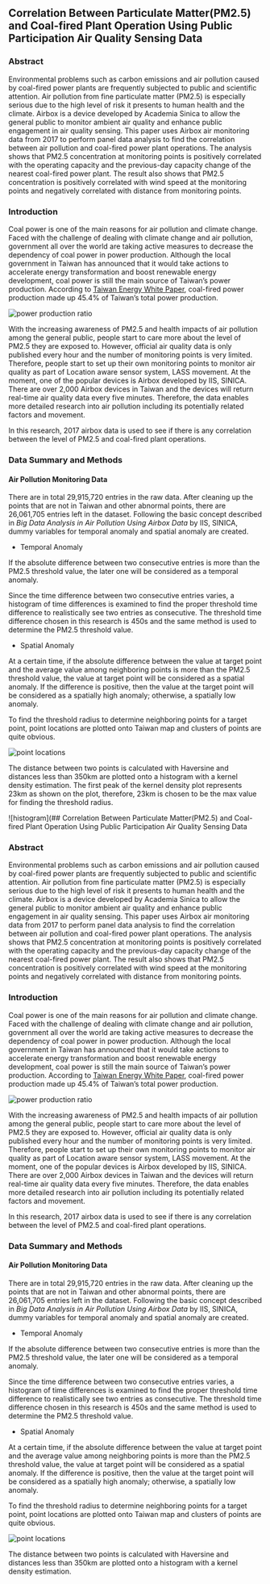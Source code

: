 ## Correlation Between Particulate Matter(PM2.5) and Coal-fired Plant Operation Using Public Participation Air Quality Sensing Data

### Abstract

Environmental problems such as carbon emissions and air pollution caused by coal-fired power plants are frequently subjected to public and scientific attention. Air pollution from fine particulate matter (PM2.5) is especially serious due to the high level of risk it presents to human health and the climate. Airbox is a device developed by Academia Sinica to allow the general public to monitor ambient air quality and enhance public engagement in air quality sensing. This paper uses Airbox air monitoring data from 2017 to perform panel data analysis to find the correlation between air pollution and coal-fired power plant operations. The analysis shows that PM2.5 concentration at monitoring points is positively correlated with the operating capacity and the previous-day capacity change of the nearest coal-fired power plant. The result also shows that PM2.5 concentration is positively correlated with wind speed at the monitoring points and negatively correlated with distance from monitoring points.

### Introduction
Coal power is one of the main reasons for air pollution and climate change. Faced with the challenge of dealing with climate change and air pollution, government all over the world are taking active measures to decrease the dependency of coal power in power production. Although the local government in Taiwan has announced that it would take actions to accelerate energy transformation and boost renewable energy development, coal power is still the main source of Taiwan’s power production. According to [Taiwan Energy White Paper](http://energywhitepaper.tw/reference/), coal-fired power production made up 45.4% of Taiwan’s total power production.

![power production ratio](https://github.com/versey-sherry/airbox/blob/master/pics/Picture1.png)

With the increasing awareness of PM2.5 and health impacts of air pollution among the general public, people start to care more about the level of PM2.5 they are exposed to. However, official air quality data is only published every hour and the number of monitoring points is very limited. Therefore, people start to set up their own monitoring points to monitor air quality as part of Location aware sensor system, LASS movement. At the moment, one of the popular devices is Airbox developed by IIS, SINICA. There are over 2,000 Airbox devices in Taiwan and the devices will return real-time air quality data every five minutes. Therefore, the data enables more detailed research into air pollution including its potentially related factors and movement.

In this research, 2017 airbox data is used to see if there is any correlation between the level of PM2.5 and coal-fired plant operations.

### Data Summary and Methods
#### Air Pollution Monitoring Data
There are in total 29,915,720 entries in the raw data. After cleaning up the points that are not in Taiwan and other abnormal points, there are 26,061,705 entries left in the dataset. Following the basic concept described in *Big Data Analysis in Air Pollution Using Airbox Data* by IIS, SINICA, dummy variables for temporal anomaly and spatial anomaly are created.

* Temporal Anomaly

If the absolute difference between two consecutive entries is more than the PM2.5 threshold value, the later one will be considered as a temporal anomaly.

Since the time difference between two consecutive entries varies, a histogram of time differences is examined to find the proper threshold time difference to realistically see two entries as consecutive. The threshold time difference chosen in this research is 450s and the same method is used to determine the PM2.5 threshold value.

* Spatial Anomaly

At a certain time, if the absolute difference between the value at target point and the average value among neighboring points is more than the PM2.5 threshold value, the value at target point will be considered as a spatial anomaly. If the difference is positive, then the value at the target point will be considered as a spatially high anomaly; otherwise, a spatially low anomaly.

To find the threshold radius to determine neighboring points for a target point, point locations are plotted onto Taiwan map and clusters of points are quite obvious.

![point locations](https://github.com/versey-sherry/airbox/blob/master/pics/Picture2.png)

The distance between two points is calculated with Haversine and distances less than 350km are plotted onto a histogram with a kernel density estimation. The first peak of the kernel density plot represents 23km as shown on the plot, therefore, 23km is chosen to be the max value for finding the threshold radius.

![histogram](## Correlation Between Particulate Matter(PM2.5) and Coal-fired Plant Operation Using Public Participation Air Quality Sensing Data

### Abstract

Environmental problems such as carbon emissions and air pollution caused by coal-fired power plants are frequently subjected to public and scientific attention. Air pollution from fine particulate matter (PM2.5) is especially serious due to the high level of risk it presents to human health and the climate. Airbox is a device developed by Academia Sinica to allow the general public to monitor ambient air quality and enhance public engagement in air quality sensing. This paper uses Airbox air monitoring data from 2017 to perform panel data analysis to find the correlation between air pollution and coal-fired power plant operations. The analysis shows that PM2.5 concentration at monitoring points is positively correlated with the operating capacity and the previous-day capacity change of the nearest coal-fired power plant. The result also shows that PM2.5 concentration is positively correlated with wind speed at the monitoring points and negatively correlated with distance from monitoring points.

### Introduction
Coal power is one of the main reasons for air pollution and climate change. Faced with the challenge of dealing with climate change and air pollution, government all over the world are taking active measures to decrease the dependency of coal power in power production. Although the local government in Taiwan has announced that it would take actions to accelerate energy transformation and boost renewable energy development, coal power is still the main source of Taiwan’s power production. According to [Taiwan Energy White Paper](http://energywhitepaper.tw/reference/), coal-fired power production made up 45.4% of Taiwan’s total power production.

![power production ratio](https://github.com/versey-sherry/airbox/blob/master/pics/Picture1.png)

With the increasing awareness of PM2.5 and health impacts of air pollution among the general public, people start to care more about the level of PM2.5 they are exposed to. However, official air quality data is only published every hour and the number of monitoring points is very limited. Therefore, people start to set up their own monitoring points to monitor air quality as part of Location aware sensor system, LASS movement. At the moment, one of the popular devices is Airbox developed by IIS, SINICA. There are over 2,000 Airbox devices in Taiwan and the devices will return real-time air quality data every five minutes. Therefore, the data enables more detailed research into air pollution including its potentially related factors and movement.

In this research, 2017 airbox data is used to see if there is any correlation between the level of PM2.5 and coal-fired plant operations.

### Data Summary and Methods
#### Air Pollution Monitoring Data
There are in total 29,915,720 entries in the raw data. After cleaning up the points that are not in Taiwan and other abnormal points, there are 26,061,705 entries left in the dataset. Following the basic concept described in *Big Data Analysis in Air Pollution Using Airbox Data* by IIS, SINICA, dummy variables for temporal anomaly and spatial anomaly are created.

* Temporal Anomaly

If the absolute difference between two consecutive entries is more than the PM2.5 threshold value, the later one will be considered as a temporal anomaly.

Since the time difference between two consecutive entries varies, a histogram of time differences is examined to find the proper threshold time difference to realistically see two entries as consecutive. The threshold time difference chosen in this research is 450s and the same method is used to determine the PM2.5 threshold value.

* Spatial Anomaly

At a certain time, if the absolute difference between the value at target point and the average value among neighboring points is more than the PM2.5 threshold value, the value at target point will be considered as a spatial anomaly. If the difference is positive, then the value at the target point will be considered as a spatially high anomaly; otherwise, a spatially low anomaly.

To find the threshold radius to determine neighboring points for a target point, point locations are plotted onto Taiwan map and clusters of points are quite obvious.

![point locations](https://github.com/versey-sherry/airbox/blob/master/pics/Picture2.png)

The distance between two points is calculated with Haversine and distances less than 350km are plotted onto a histogram with a kernel density estimation.





